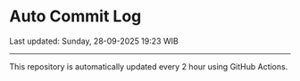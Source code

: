 # Auto Commit Log

Last updated: Sunday, 28-09-2025 19:23 WIB

---

This repository is automatically updated every 2 hour using GitHub Actions.
